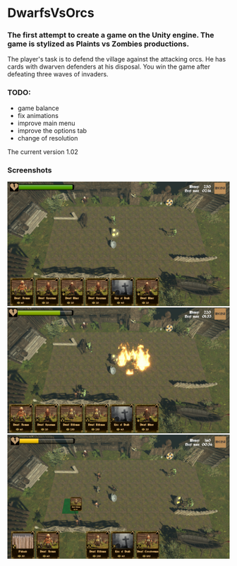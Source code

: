 # DwarfsVsOrcs

### The first attempt to create a game on the Unity engine. The game is stylized as Plaints vs Zombies productions.

The player's task is to defend the village against the attacking orcs. He has cards with dwarven defenders at his disposal. You win the game after defeating three waves of invaders.

### TODO:
- game balance
- fix animations
- improve main menu
- improve the options tab
- change of resolution

The current version 1.02

### Screenshots
![Image](screenshot%201.png)
![Image](screenshot%202.png)
![Image](screenshot%203.png)

